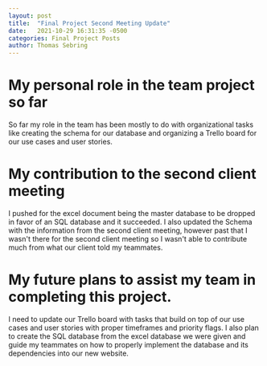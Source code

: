 ```yaml
---
layout: post
title:  "Final Project Second Meeting Update"
date:   2021-10-29 16:31:35 -0500
categories: Final Project Posts
author: Thomas Sebring
---
```


# My personal role in the team project so far
So far my role in the team has been mostly to do with organizational tasks like creating the schema for our database and organizing a Trello board for our use cases and user stories.

# My contribution to the second client meeting
I pushed for the excel document being the master database to be dropped in favor of an SQL database and it succeeded. I also updated the Schema with the information from the second client meeting, however past that I wasn't there for the second client meeting so I wasn't able to contribute much from what our client told my teammates.

# My future plans to assist my team in completing this project.
I need to update our Trello board with tasks that build on top of our use cases and user stories with proper timeframes and priority flags. I also plan to create the SQL database from the excel database we were given and guide my teammates on how to properly implement the database and its dependencies into our new website.

